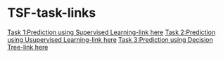 # TSF-task-links

[Task 1:Prediction using Supervised Learning-link here](https://colab.research.google.com/drive/1EzecOkIcBkY0-ZQzHtuZsKPur9WTSlaI?usp=sharing)
[Task 2:Prediction using Usupervised Learning-link here](https://colab.research.google.com/drive/1LBfqTbdj3w9zV5C0LhUI4frITSq9qRHe?usp=sharing)
[Task 3:Prediction using Decision Tree-link here](https://colab.research.google.com/drive/1dfFdM2puz_fA4us63t1E1yFrd5cRTqti?usp=sharing)
